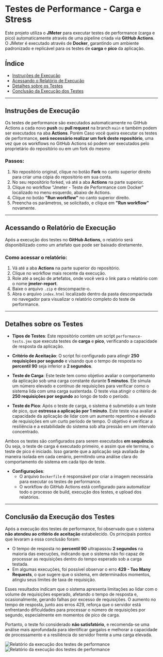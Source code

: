 # Testes de Performance - Carga e Stress

Este projeto utiliza o **JMeter** para executar testes de performance (carga e pico) automaticamente através de uma pipeline criada via **GitHub Actions**. O JMeter é executado através de **Docker**, garantindo um ambiente padronizado e replicável para os testes de **carga** e **pico** da aplicação.

## Índice

-   [Instruções de Execução](#instruções-de-execução)
-   [Acessando o Relatório de Execução](#acessando-o-relatório-de-execução)
-   [Detalhes sobre os Testes](#detalhes-sobre-os-testes)
-   [Conclusão da Execução dos Testes](#conclusão-da-execução-dos-testes)

---

## Instruções de Execução

Os testes de performance são executados automaticamente no GitHub Actions a cada novo **push** ou **pull request** na branch `main` e também podem ser executados na aba **Actions**. Porém Caso você queira executar os testes de performance, **será necessário realizar um fork deste repositório**, uma vez que os workflows no GitHub Actions só podem ser executados pelo proprietário do repositório ou em um fork do mesmo

### Passos:

1. No repositório original, clique no botão **Fork** no canto superior direito para criar uma cópia do repositório em sua conta.
2. No seu repositório forked, vá até a aba **Actions** na parte superior.
3. Clique no workflow "Jmeter - Teste de Performance com Docker" localizado no menu esquerdo, abaixo de Actions.
4. Clique no botão **"Run workflow"** no canto superior direito.
5. Preencha os parâmetros, se solicitado, e clique em **"Run workflow"** novamente.

---

## Acessando o Relatório de Execução

Após a execução dos testes no **GitHub Actions**, o relatório será disponibilizado como um artefato que pode ser baixado diretamente.

### Como acessar o relatório:

1. Vá até a aba **Actions** na parte superior do repositório.
2. Clique no workflow mais recente da execução.
3. Role até a seção de artefatos, onde você verá o link para o relatório com o nome **jmeter-report**.
4. Baixe o arquivo `.zip` e descompacte-o.
5. Abra o arquivo `index.html` localizado dentro da pasta descompactada no navegador para visualizar o relatório completo do teste de performance.

---

## Detalhes sobre os Testes

-   **Tipos de Testes**: Este repositório contém um script `performance-tests.jmx` que executa testes de **carga** e **pico**, verificando a capacidade de resposta da aplicação.

-   **Critério de Aceitação**: O script foi configurado para atingir **250 requisições por segundo** e visando que o tempo de resposta no **percentil 90** seja inferior a **2 segundos**.

-   **Teste de Carga**: Este teste tem como objetivo avaliar o comportamento da aplicação sob uma carga constante durante **5 minutos**. Ele simula um número elevado e contínuo de requisições para verificar como o sistema lida com uma carga sustentada. O teste visa atingir o critério de **250 requisições por segundo** ao longo de todo o período.

-   **Teste de Pico**: Após o teste de carga, o sistema é submetido a um teste de pico, que **estressa a aplicação por 1 minuto**. Este teste visa avaliar a capacidade da aplicação de lidar com um aumento repentino e elevado de requisições em um curto período de tempo. O objetivo é verificar a resiliência e a estabilidade do sistema sob alta pressão em um intervalo concentrado.

Ambos os testes são configurados para serem executados **em sequência**. Ou seja, o teste de carga é executado primeiro, e assim que ele termina, o teste de pico é iniciado. Isso garante que a aplicação seja avaliada de maneira isolada em cada cenário, permitindo uma análise clara do comportamento do sistema em cada tipo de teste.

-   **Configurações**:
    -   O arquivo `Dockerfile` é responsável por criar a imagem necessária para executar os testes de performance.
    -   O workflow do GitHub Actions está configurado para automatizar todo o processo de build, execução dos testes, e upload dos relatórios.

---

## Conclusão da Execução dos Testes

Após a execução dos testes de performance, foi observado que o sistema **não atendeu ao critério de aceitação** estabelecido. Os principais pontos que levaram a essa conclusão foram:

-   O tempo de resposta no **percentil 90** ultrapassou **2 segundos** na maioria das execuções, indicando que o sistema não foi capaz de processar as requisições dentro do tempo esperado sob a carga testada.
-   Em algumas execuções, foi possível observar o erro **429 - Too Many Requests**, o que sugere que o sistema, em determinados momentos, atingiu seus limites de taxa de requisição.

Esses resultados indicam que o sistema apresenta limitações ao lidar com o volume de requisições esperado, afetando o tempo de resposta e, ocasionalmente, gerando falhas por excesso de requisições. O aumento no tempo de resposta, junto aos erros 429, reforça que o servidor está enfrentando dificuldades para processar o número de requisições por segundo, especialmente em momentos de pico de carga.

Portanto, o teste foi considerado **não satisfatório**, e recomenda-se uma análise mais aprofundada para identificar gargalos e melhorar a capacidade de processamento e a resiliência do servidor frente a uma carga elevada.

![Relatório da execução dos testes de performance](https://i.imgur.com/6xr1oLB.png)
![Relatório da execução dos testes de performance](https://i.imgur.com/gjiEQee.png)
